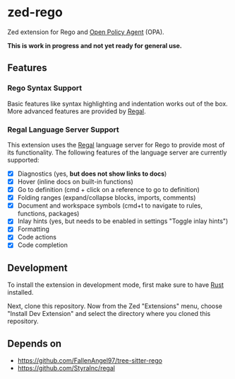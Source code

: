 # zed-rego

Zed extension for Rego and [Open Policy Agent](https://github.com/open-policy-agent/opa/) (OPA).

**This is work in progress and not yet ready for general use.**

## Features

### Rego Syntax Support

Basic features like syntax highlighting and indentation works out of the box. More advanced features are provided by
[Regal](https://github.com/styrainc/regal).

### Regal Language Server Support

This extension uses the [Regal](https://github.com/styrainc/regal) language server for Rego to provide most of its
functionality. The following features of the language server are currently supported:

- [x] Diagnostics (yes, **but does not show links to docs**)
- [x] Hover (inline docs on built-in functions)
- [x] Go to definition (cmd + click on a reference to go to definition)
- [x] Folding ranges (expand/collapse blocks, imports, comments)
- [x] Document and workspace symbols (cmd+t to navigate to rules, functions, packages)
- [x] Inlay hints (yes, but needs to be enabled in settings "Toggle inlay hints")
- [x] Formatting
- [x] Code actions
- [x] Code completion

## Development

To install the extension in development mode, first make sure to have [Rust](https://www.rust-lang.org/tools/install) installed.

Next, clone this repository. Now from the Zed "Extensions" menu, choose "Install Dev Extension" and select the
directory where you cloned this repository.

## Depends on

- https://github.com/FallenAngel97/tree-sitter-rego
- https://github.com/StyraInc/regal
